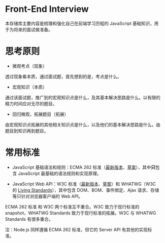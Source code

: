 # Front-End Interview

本存储库主要内容是梳理和强化自己在前端学习历程的 JavaScript 基础知识，用于为将来的面试做准备。

# 思考原则

- 微观考点（现象）

透过现象看本质，通过面试题，首先想到的是，考点是什么。

- 宏观知识（本质）

通过该面试题，推广到的宏观知识点是什么，及其基本解决思路是什么。以有限的精力时间应对无尽的题目。

- 回归微观，拓展题目（拓展）

由宏观知识点拓展的其他相关知识点是什么，以及他们的基本解决思路是什么。由题目到知识再到题目。

# 常用标准

- JavaScript 基础语法和规则：ECMA 262 标准（[最新版本][ecma262]、[草案][ECMA262-草案]），其中**只**包含 JavaScript 最基础的语法规则和实现原理。

- JavaScript Web API：W3C 标准（[最新版本][w3c]、[草案][W3C 草案]）和 WHATWG（W3C 的 [Living Standards]），其中包含 DOM、BOM、事件绑定、Ajax 请求、存储等只针对浏览器客户端的 Web API。

ECMA 262 标准 和 W3C 两个标准互不重合。W3C 致力于现行标准的 snapshot，WHATWG Standards 致力于现行标准的拓展。W3C 与 WHATWG Standards 有很多重合。

注：Node.js 同样遵循 ECMA 262 标准，但它的 Server API 有其他的实现标准。

[ecma262]:https://www.ecma-international.org/ecma-262

[w3c]:https://www.w3.org/TR/html5/webappapis.html#webappapis

[ECMA262-草案]:https://tc39.github.io/ecma262/#sec-intro

[W3C 草案]:https://w3c.github.io/html/single-page.html#introduction

[Living Standards]:https://whatwg.org/